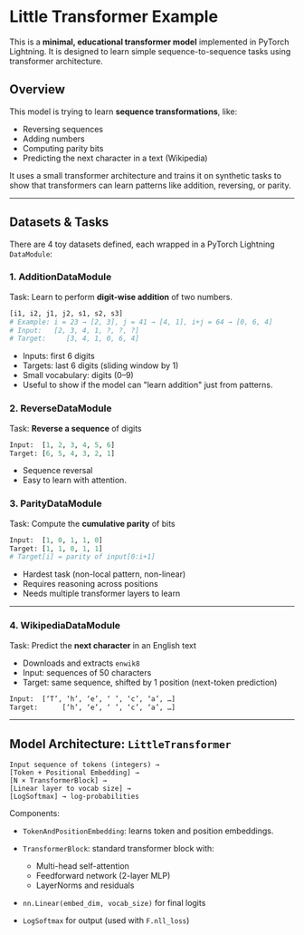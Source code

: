 # Little Transformer Example

This is a **minimal, educational transformer model** implemented in PyTorch Lightning. It is designed to learn simple sequence-to-sequence tasks using transformer architecture.


## Overview

This model is trying to learn **sequence transformations**, like:

* Reversing sequences
* Adding numbers
* Computing parity bits
* Predicting the next character in a text (Wikipedia)

It uses a small transformer architecture and trains it on synthetic tasks to show that transformers can learn patterns like addition, reversing, or parity.

---

## Datasets & Tasks

There are 4 toy datasets defined, each wrapped in a PyTorch Lightning `DataModule`:

### 1. **AdditionDataModule**

Task: Learn to perform **digit-wise addition** of two numbers.

```python
[i1, i2, j1, j2, s1, s2, s3]
# Example: i = 23 → [2, 3], j = 41 → [4, 1], i+j = 64 → [0, 6, 4]
# Input:   [2, 3, 4, 1, ?, ?, ?]
# Target:     [3, 4, 1, 0, 6, 4]
```

* Inputs: first 6 digits
* Targets: last 6 digits (sliding window by 1)
* Small vocabulary: digits (0–9)
* Useful to show if the model can "learn addition" just from patterns.


### 2. **ReverseDataModule**

Task: **Reverse a sequence** of digits

```python
Input:  [1, 2, 3, 4, 5, 6]
Target: [6, 5, 4, 3, 2, 1]
```

* Sequence reversal
* Easy to learn with attention.

### 3. **ParityDataModule**

Task: Compute the **cumulative parity** of bits

```python
Input:  [1, 0, 1, 1, 0]
Target: [1, 1, 0, 1, 1]
# Target[i] = parity of input[0:i+1]
```

* Hardest task (non-local pattern, non-linear)
* Requires reasoning across positions
* Needs multiple transformer layers to learn

---

### 4. **WikipediaDataModule**

Task: Predict the **next character** in an English text

* Downloads and extracts `enwik8`
* Input: sequences of 50 characters
* Target: same sequence, shifted by 1 position (next-token prediction)

```python
Input:  [‘T’, ‘h’, ‘e’, ‘ ’, ‘c’, ‘a’, …]
Target:      [‘h’, ‘e’, ‘ ’, ‘c’, ‘a’, …]
```

---

## Model Architecture: `LittleTransformer`

```text
Input sequence of tokens (integers) →
[Token + Positional Embedding] →
[N × TransformerBlock] →
[Linear layer to vocab size] →
[LogSoftmax] → log-probabilities
```

Components:

* `TokenAndPositionEmbedding`: learns token and position embeddings.
* `TransformerBlock`: standard transformer block with:

  * Multi-head self-attention
  * Feedforward network (2-layer MLP)
  * LayerNorms and residuals
* `nn.Linear(embed_dim, vocab_size)` for final logits
* `LogSoftmax` for output (used with `F.nll_loss`)
